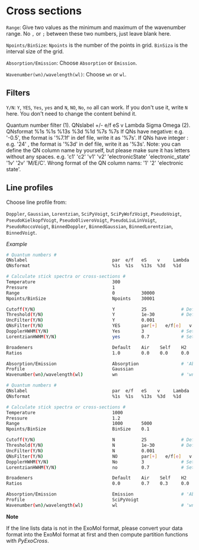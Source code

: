 Cross sections
==============

`Range`: Give two values as the minimum and maximum of the wavenumber range. No `,` or `;` between these two numbers, just leave blank here.

`Npoints/BinSize`: `Npoints` is the number of the points in grid. `BinSiza` is the interval size of the grid.

`Absorption/Emission`: Choose `Absorption` or `Emission`.

`Wavenumber(wn)/wavelength(wl)`: Choose `wn` or `wl`.

## **Filters**

`Y/N`: `Y`, `YES`, `Yes`, `yes` and `N`, `NO`, `No`, `no` all can work. If you don't use it, write `N` here. You don't need to change the content behind it.


Quantum number filter
(1). QNslabel                         +/-  e/f   eS    v     Lambda   Sigma    Omega
(2). QNsformat                        %1s  %1s   %13s  %3d   %1d      %7s      %7s
If QNs have negative: e.g. '-0.5', the format is '%7.1f' in def file, write it as '%7s'.
If QNs have integer : e.g. '24'  , the format is '%3d'   in def file, write it as '%3s'.
Note: you can define the QN column name by yourself, but please make sure it has letters without any spaces.
e.g. 'c1'  'c2'  'v1'  'v2'  'electronicState'  'electronic_state'  '1v'  '2v'  'M/E/C'.
Wrong format of the QN column nams: '1'   '2'   'electronic state'.


## Line profiles

Choose line profile from: 

`Doppler`, `Gaussian`, `Lorentzian`, `SciPyVoigt`, `SciPyWofzVoigt`, `PseudoVoigt`, `PseudoKielkopfVoigt`, `PseudoOliveroVoigt`, `PseudoLiuLinVoigt`, `PseudoRoccoVoigt`, `BinnedDoppler`, `BinnedGaussian`, `BinnedLorentzian`, `BinnedVoigt`.

*Example*

```bash
# Quantum numbers #
QNslabel                                par  e/f   eS    v     Lambda   Sigma    Omega
QNsformat                               %1s  %1s   %13s  %3d   %1d      %7s      %7s

# Calculate stick spectra or cross-sections #
Temperature                             300
Pressure                                1
Range                                   0          30000
Npoints/BinSize                         Npoints    30001

Cutoff(Y/N)                             Y          25             # Default value 25
Threshold(Y/N)                          Y          1e-30          # Default value 1e-30
UncFilter(Y/N)                          Y          0.001
QNsFilter(Y/N)                          YES        par[+]   e/f[e]   v[0,1,2,3]
DopplerHWHM(Y/N)                        Yes        3              # Set Doppler HWHM as a constant
LorentzianHWHM(Y/N)                     yes        0.7            # Set Lorentzian HWHM as a constant

Broadeners                              Default    Air    Self    H2    He    CO2
Ratios                                  1.0        0.0    0.0     0.0   0.0   0.0

Absorption/Emission                     Absorption                # 'Absorption' or 'Emission'
Profile                                 Gaussian
Wavenumber(wn)/wavelength(wl)           wn                        # 'wn' or 'wl'
```

```bash
# Quantum numbers #
QNslabel                                par  e/f   eS    v     Lambda   Sigma    Omega
QNsformat                               %1s  %1s   %13s  %3d   %1d      %7s      %7s

# Calculate stick spectra or cross-sections #
Temperature                             1000
Pressure                                1.2
Range                                   1000       5000
Npoints/BinSize                         BinSize    0.1

Cutoff(Y/N)                             N          25             # Default value 25
Threshold(Y/N)                          N          1e-30          # Default value 1e-30
UncFilter(Y/N)                          N          0.001
QNsFilter(Y/N)                          NO         par[+]   e/f[e]   v[0,1,2,3]
DopplerHWHM(Y/N)                        No         3              # Set Doppler HWHM as a constant
LorentzianHWHM(Y/N)                     no         0.7            # Set Lorentzian HWHM as a constant

Broadeners                              Default    Air    Self    H2    He    CO2
Ratios                                  0.0        0.7    0.3     0.0   0.0   0.0

Absorption/Emission                     Emission                  # 'Absorption' or 'Emission'
Profile                                 SciPyVoigt
Wavenumber(wn)/wavelength(wl)           wl                        # 'wn' or 'wl'
```

**Note**

If the line lists data is not in the ExoMol format, please convert your data format into the ExoMol format at first and then compute partition functions with *PyExoCross*.
